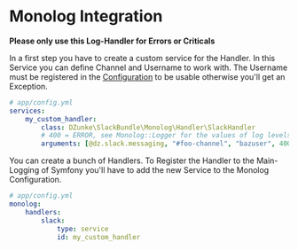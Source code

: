 # Monolog Integration

**Please only use this Log-Handler for Errors or Criticals**

In a first step you have to create a custom service for the Handler. In this Service you can define Channel and Username to work with. The Username must be registered in the [Configuration](configuration.md) to be usable otherwise you'll get an Exception.

``` yaml
# app/config.yml
services:
    my_custom_handler:
        class: DZunke\SlackBundle\Monolog\Handler\SlackHandler
        # 400 = ERROR, see Monolog::Logger for the values of log levels
        arguments: [@dz.slack.messaging, "#foo-channel", "bazuser", 400]
```

You can create a bunch of Handlers. To Register the Handler to the Main-Logging of Symfony you'll have to add the new Service to the Monolog Configuration.

``` yaml
# app/config.yml
monolog:
    handlers:
        slack:
            type: service
            id: my_custom_handler
```
